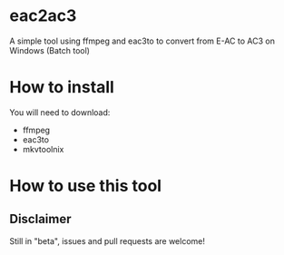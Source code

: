 # eac2ac3
A simple tool using ffmpeg and eac3to to convert from E-AC to AC3 on Windows (Batch tool)

# How to install
You will need to download:
- ffmpeg
- eac3to
- mkvtoolnix

# How to use this tool

## Disclaimer
Still in "beta", issues and pull requests are welcome!
